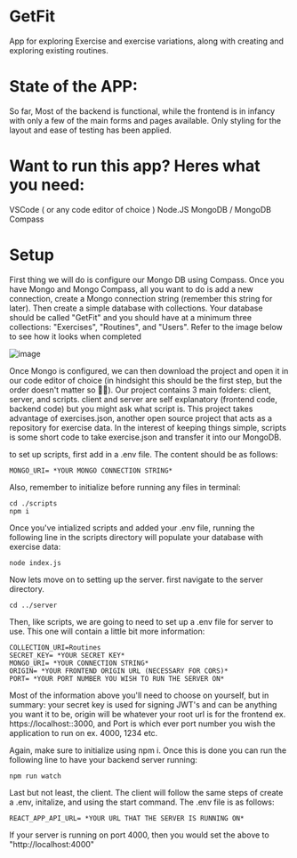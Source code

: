 # GetFit
 App for exploring Exercise and exercise variations, along with creating and exploring existing routines.

 # State of the APP:
 So far, Most of the backend is functional, while the frontend is in infancy with only a few of the main forms and pages available. Only styling for the layout and ease of testing has been applied.

 # Want to run this app? Heres what you need:
 VSCode ( or any code editor of choice )
 Node.JS
 MongoDB / MongoDB Compass

 # Setup
 First thing we will do is configure our Mongo DB using Compass.
 Once you have Mongo and Mongo Compass, all you want to do is add a new connection, create a Mongo connection string (remember this string for later). Then create a simple database with collections. Your database should be called "GetFit" and you should have at a minimum three collections: "Exercises", "Routines", and "Users". Refer to the image below to see how it looks when completed

 ![image](https://github.com/user-attachments/assets/b942ba4c-eef9-47c0-9d61-7c2929c1a6aa)

 Once Mongo is configured, we can then download the project and open it in our code editor of choice (in hindsight this should be the first step, but the order doesn't matter so 🤷‍♂️). Our project contains 3 main folders: client, server, and scripts. client and server are self explanatory (frontend code, backend code) but you might ask what script is. This project takes advantage of exercises.json, another open source project that acts as a repository for exercise data. In the interest of keeping things simple, scripts is some short code to take exercise.json and transfer it into our MongoDB.

 to set up scripts, first add in a .env file. The content should be as follows:

 ```
 MONGO_URI= *YOUR MONGO CONNECTION STRING*
 ```

Also, remember to initialize before running any files in terminal:

 ```
 cd ./scripts
 npm i
 ```

 Once you've intialized scripts and added your .env file, running the following line in the scripts directory will populate your database with exercise data:

 ```
 node index.js
 ```

 Now lets move on to setting up the server. first navigate to the server directory.

 ```
 cd ../server
 ```

 Then, like scripts, we are going to need to set up a .env file for server to use. This one will contain a little bit more information:

 ```
 COLLECTION_URI=Routines
 SECRET_KEY= *YOUR SECRET KEY*
 MONGO_URI= *YOUR CONNECTION STRING*
 ORIGIN= *YOUR FRONTEND ORIGIN URL (NECESSARY FOR CORS)*
 PORT= *YOUR PORT NUMBER YOU WISH TO RUN THE SERVER ON*
 ```

 Most of the information above you'll need to choose on yourself, but in summary: your secret key is used for signing JWT's and can be anything you want it to be, origin will be whatever your root url is for the frontend ex. https://localhost::3000, and Port is which ever port number you wish the application to run on ex. 4000, 1234 etc.

 Again, make sure to initialize using npm i. Once this is done you can run the following line to have your backend server running:
 ```
 npm run watch
 ```

 Last but not least, the client. The client will follow the same steps of create a .env, initalize, and using the start command. The .env file is as follows:

 ```
 REACT_APP_API_URL= *YOUR URL THAT THE SERVER IS RUNNING ON*
 ```

 If your server is running on port 4000, then you would set the above to "http://localhost:4000"
